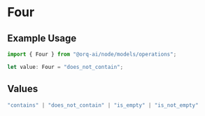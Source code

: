 # Four

## Example Usage

```typescript
import { Four } from "@orq-ai/node/models/operations";

let value: Four = "does_not_contain";
```

## Values

```typescript
"contains" | "does_not_contain" | "is_empty" | "is_not_empty"
```
